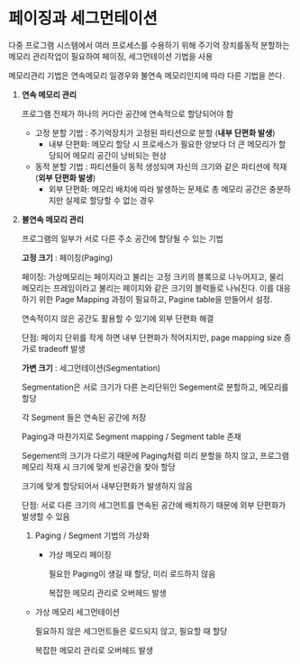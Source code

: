 # ****페이징과 세그먼테이션****

다중 프로그램 시스템에서 여러 프로세스를 수용하기 위해 주기억 장치를동적 분할하는 메모리 관리작업이 필요하여 페이징, 세그먼테이션 기법을 사용

메모리관리 기법은 연속메모리 일경우와 불연속 메모리인지에 따라 다른 기법을 쓴다.

1. **연속 메모리 관리**
    
     프로그램 전체가 하나의 커다란 공간에 연속적으로 할당되어야 함
    
    - 고정 분할 기법 : 주기억장치가 고정된 파티션으로 분할 (**내부 단편화 발생**)
        - 내부 단편화: 메모리 할당 시 프로세스가 필요한 양보다 더 큰 메모리가 할당되어 메모리 공간이 낭비되는 현상
    - 동적 분할 기법 : 파티션들이 동적 생성되며 자신의 크기와 같은 파티션에 적재 (**외부 단편화 발생**)
        - 외부 단편화: 메모리 배치에 따라 발생하는 문제로 총 메모리 공간은 충분하지만 실제로 할당할 수 없는 경우

1. **불연속 메모리 관리**
    
    프로그램의 일부가 서로 다른 주소 공간에 할당될 수 있는 기법
    
    **고정 크기** : 페이징(Paging)
    
    페이징: 가상메모리는 페이지라고 불리는 고정 크키의 블록으로 나누어지고, 물리 메모리는 프레임이라고 불리는 페이지와 같은 크기의 블럭들로 나눠진다. 이를 대응하기 위한 Page Mapping 과정이 필요하고, Pagine table을 만들어서 설정. 
    
    연속적이지 않은 공간도 활용할 수 있기에 외부 단편화 해결
    
    단점: 페이지 단위를 작게 하면 내부 단편화가 적어지지만, page mapping size 증가로 tradeoff 발생
    
    **가변 크기** : 세그먼테이션(Segmentation)
    
    Segmentation은 서로 크기가 다른 논리단위인 Segement로 분할하고, 메모리를 할당
    
    각 Segment 들은 연속된 공간에 저장
    
    Paging과 마찬가지로 Segment mapping / Segment table 존재
    
    Segement의 크기가 다르기 때문에 Paging처럼 미리 분할을 하지 않고, 프로그램 메모리 적재 시 크기에 맞게 빈공간을 찾아 할당
    
    크기에 맞게 할당되어서 내부단편화가 발생하지 않음
    
    단점: 서로 다른 크기의 세그먼트를 연속된 공간에 배치하기 때문에 외부 단편화가 발생할 수 있음 
    
    1. Paging / Segment 기법의 가상화
        - 가상 메모리 페이징
            
            필요한 Paging이 생길 때 할당, 미리 로드하지 않음
            
            복잡한 메모리 관리로 오버헤드 발생
            
    
    - 가상 메모리 세그먼테이션
        
        필요하지 않은 세그먼트들은 로드되지 않고, 필요할 때 할당
        
        복잡한 메모리 관리로 오버헤드 발생
